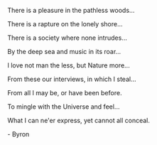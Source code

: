 ---
---
There is a pleasure in the pathless woods...

There is a rapture on the lonely shore...

There is a society where none intrudes...

By the deep sea and music in its roar...

I love not man the less, but Nature more...

From these our interviews, in which I steal...

From all I may be, or have been before.

To mingle with the Universe and feel...

What I can ne'er express, yet cannot all conceal.

\- Byron
